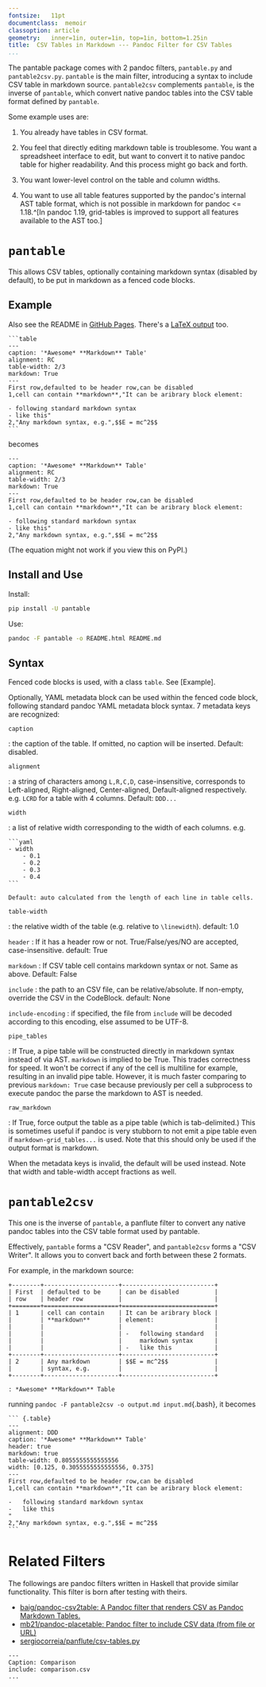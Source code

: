 ```yaml
---
fontsize:	11pt
documentclass:	memoir
classoption: article
geometry:	inner=1in, outer=1in, top=1in, bottom=1.25in
title:	CSV Tables in Markdown --- Pandoc Filter for CSV Tables
...
```


The pantable package comes with 2 pandoc filters, `pantable.py` and `pantable2csv.py`. `pantable` is the main filter, introducing a syntax to include CSV table in markdown source. `pantable2csv` complements `pantable`, is the inverse of `pantable`, which convert native pandoc tables into the CSV table format defined by `pantable`.

Some example uses are:

1. You already have tables in CSV format.

2. You feel that directly editing markdown table is troublesome. You want a spreadsheet interface to edit, but want to convert it to native pandoc table for higher readability. And this process might go back and forth.

3. You want lower-level control on the table and column widths.

4. You want to use all table features supported by the pandoc's internal AST table format, which is not possible in markdown for pandoc \<= 1.18.^[In pandoc 1.19, grid-tables is improved to support all features available to the AST too.]

# `pantable`

This allows CSV tables, optionally containing markdown syntax (disabled by default), to be put in markdown as a fenced code blocks.

## Example

Also see the README in [GitHub Pages](https://ickc.github.io/pantable/). There's a [LaTeX output](https://ickc.github.io/pantable/README.pdf) too.

~~~
```table
---
caption: '*Awesome* **Markdown** Table'
alignment: RC
table-width: 2/3
markdown: True
---
First row,defaulted to be header row,can be disabled
1,cell can contain **markdown**,"It can be aribrary block element:

- following standard markdown syntax
- like this"
2,"Any markdown syntax, e.g.",$$E = mc^2$$
```
~~~

becomes

```table
---
caption: '*Awesome* **Markdown** Table'
alignment: RC
table-width: 2/3
markdown: True
---
First row,defaulted to be header row,can be disabled
1,cell can contain **markdown**,"It can be aribrary block element:

- following standard markdown syntax
- like this"
2,"Any markdown syntax, e.g.",$$E = mc^2$$
```

(The equation might not work if you view this on PyPI.)

## Install and Use

Install:

```bash
pip install -U pantable
```

Use:

```bash
pandoc -F pantable -o README.html README.md
```

## Syntax

Fenced code blocks is used, with a class `table`. See [Example].

Optionally, YAML metadata block can be used within the fenced code block, following standard pandoc YAML metadata block syntax. 7 metadata keys are recognized:

`caption`

: the caption of the table. If omitted, no caption will be inserted.
    Default: disabled.

`alignment`

: a string of characters among `L,R,C,D`, case-insensitive,
        corresponds to Left-aligned, Right-aligned,
        Center-aligned, Default-aligned respectively.
    e.g. `LCRD` for a table with 4 columns.
    Default: `DDD...`

`width`

: a list of relative width corresponding to the width of each columns.
    e.g.

    ```yaml
    - width
        - 0.1
        - 0.2
        - 0.3
        - 0.4
    ```

    Default: auto calculated from the length of each line in table cells.

`table-width`

: the relative width of the table (e.g. relative to `\linewidth`).
    default: 1.0

`header`
: If it has a header row or not.
    True/False/yes/NO are accepted, case-insensitive.
    default: True

`markdown`
: If CSV table cell contains markdown syntax or not.
     Same as above.
     Default: False

`include`
: the path to an CSV file, can be relative/absolute.
    If non-empty, override the CSV in the CodeBlock.
    default: None

`include-encoding`
: if specified, the file from `include` will be decoded according to this encoding, else assumed to be UTF-8.

`pipe_tables`

: If True, a pipe table will be constructed directly in markdown syntax instead of via AST. `markdown` is implied to be True. This trades correctness for speed. It won't be correct if any of the cell is multiline for example, resulting in an invalid pipe table. However, it is much faster comparing to previous `markdown: True` case because previously per cell a subprocess to execute pandoc the parse the markdown to AST is needed.

`raw_markdown`

: If True, force output the table as a pipe table (which is tab-delimited.) This is sometimes useful if pandoc is very stubborn to not emit a pipe table even if `markdown-grid_tables...` is used. Note that this should only be used if the output format is markdown.

When the metadata keys is invalid, the default will be used instead.
Note that width and table-width accept fractions as well.

# `pantable2csv`

This one is the inverse of `pantable`, a panflute filter to convert any native pandoc tables into the CSV table format used by pantable.

Effectively, `pantable` forms a "CSV Reader", and `pantable2csv` forms a "CSV Writer". It allows you to convert back and forth between these 2 formats.

For example, in the markdown source:

~~~
+--------+---------------------+--------------------------+
| First  | defaulted to be     | can be disabled          |
| row    | header row          |                          |
+========+=====================+==========================+
| 1      | cell can contain    | It can be aribrary block |
|        | **markdown**        | element:                 |
|        |                     |                          |
|        |                     | -   following standard   |
|        |                     |     markdown syntax      |
|        |                     | -   like this            |
+--------+---------------------+--------------------------+
| 2      | Any markdown        | $$E = mc^2$$             |
|        | syntax, e.g.        |                          |
+--------+---------------------+--------------------------+

: *Awesome* **Markdown** Table
~~~

running `pandoc -F pantable2csv -o output.md input.md`{.bash}, it becomes

~~~
``` {.table}
---
alignment: DDD
caption: '*Awesome* **Markdown** Table'
header: true
markdown: true
table-width: 0.8055555555555556
width: [0.125, 0.3055555555555556, 0.375]
---
First row,defaulted to be header row,can be disabled
1,cell can contain **markdown**,"It can be aribrary block element:

-   following standard markdown syntax
-   like this
"
2,"Any markdown syntax, e.g.",$$E = mc^2$$
```
~~~

# Related Filters

The followings are pandoc filters written in Haskell that provide similar functionality. This filter is born after testing with theirs.

-   [baig/pandoc-csv2table: A Pandoc filter that renders CSV as Pandoc Markdown Tables.](https://github.com/baig/pandoc-csv2table)
-   [mb21/pandoc-placetable: Pandoc filter to include CSV data (from file or URL)](https://github.com/mb21/pandoc-placetable)
-   [sergiocorreia/panflute/csv-tables.py](https://github.com/sergiocorreia/panflute/blob/1ddcaba019b26f41f8c4f6f66a8c6540a9c5f31a/docs/source/csv-tables.py)

```table
---
Caption: Comparison
include: comparison.csv
...
```

